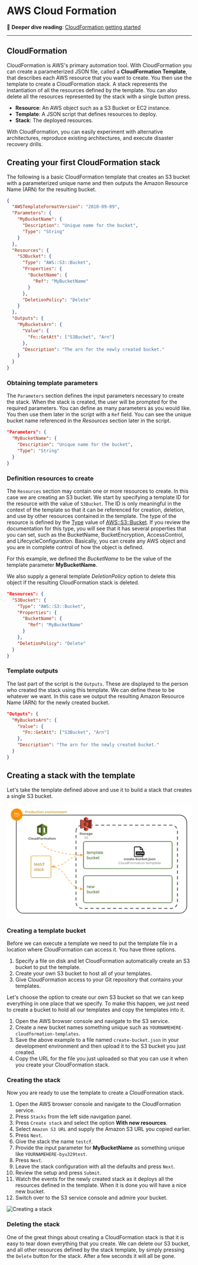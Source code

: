 # AWS Cloud Formation

📖 **Deeper dive reading**: [CloudFormation getting started](https://docs.aws.amazon.com/AWSCloudFormation/latest/UserGuide/gettingstarted.templatebasics.html)

---

## CloudFormation

CloudFormation is AWS's primary automation tool. With CloudFormation you can create a parameterized JSON file, called a **CloudFormation Template**, that describes each AWS resource that you want to create. You then use the template to create a CloudFormation stack. A stack represents the instantiation of all the resources defined by the template. You can also delete all the resources represented by the stack with a single button press.

- **Resource**: An AWS object such as a S3 Bucket or EC2 instance.
- **Template**: A JSON script that defines resources to deploy.
- **Stack**: The deployed resources.

With CloudFormation, you can easily experiment with alternative architectures, reproduce existing architectures, and execute disaster recovery drills.

## Creating your first CloudFormation stack

The following is a basic CloudFormation template that creates an S3 bucket with a parameterized unique name and then outputs the Amazon Resource Name (ARN) for the resulting bucket.

```json
{
  "AWSTemplateFormatVersion": "2010-09-09",
  "Parameters": {
    "MyBucketName": {
      "Description": "Unique name for the bucket",
      "Type": "String"
    }
  },
  "Resources": {
    "S3Bucket": {
      "Type": "AWS::S3::Bucket",
      "Properties": {
        "BucketName": {
          "Ref": "MyBucketName"
        }
      },
      "DeletionPolicy": "Delete"
    }
  },
  "Outputs": {
    "MyBucketsArn": {
      "Value": {
        "Fn::GetAtt": ["S3Bucket", "Arn"]
      },
      "Description": "The arn for the newly created bucket."
    }
  }
}
```

### Obtaining template parameters

The `Parameters` section defines the input parameters necessary to create the stack. When the stack is created, the user will be prompted for the required parameters. You can define as many parameters as you would like. You then use them later in the script with a `Ref` field. You can see the unique bucket name referenced in the _Resources_ section later in the script.

```json
"Parameters": {
  "MyBucketName": {
    "Description": "Unique name for the bucket",
    "Type": "String"
  }
}
```

### Definition resources to create

The `Resources` section may contain one or more resources to create. In this case we are creating an S3 bucket. We start by specifying a template ID for the resource with the value of `S3Bucket`. The ID is only meaningful in the context of the template so that it can be referenced for creation, deletion, and use by other resources contained in the template. The type of the resource is defined by the [Type](https://docs.aws.amazon.com/AWSCloudFormation/latest/UserGuide/aws-template-resource-type-ref.html) value of [AWS::S3::Bucket](https://docs.aws.amazon.com/AWSCloudFormation/latest/UserGuide/aws-resource-s3-bucket.html). If you review the documentation for this type, you will see that it has several properties that you can set, such as the BucketName, BucketEncryption, AccessControl, and LifecycleConfiguration. Basically, you can create any AWS object and you are in complete control of how the object is defined.

For this example, we defined the _BucketName_ to be the value of the template parameter **MyBucketName**.

We also supply a general template _DeletionPolicy_ option to delete this object if the resulting CloudFormation stack is deleted.

```json
"Resources": {
  "S3Bucket": {
    "Type": "AWS::S3::Bucket",
    "Properties": {
      "BucketName": {
        "Ref": "MyBucketName"
      }
    },
    "DeletionPolicy": "Delete"
  }
}
```

### Template outputs

The last part of the script is the `Outputs`. These are displayed to the person who created the stack using this template. We can define these to be whatever we want. In this case we output the resulting Amazon Resource Name (ARN) for the newly created bucket.

```json
"Outputs": {
  "MyBucketsArn": {
    "Value": {
      "Fn::GetAtt": ["S3Bucket", "Arn"]
    },
    "Description": "The arn for the newly created bucket."
  }
}
```

## Creating a stack with the template

Let's take the template defined above and use it to build a stack that creates a single S3 bucket.

![CloudFormation flow](cloudFormationFlow.png)

### Creating a template bucket

Before we can execute a template we need to put the template file in a location where CloudFormation can access it. You have three options.

1. Specify a file on disk and let CloudFormation automatically create an S3 bucket to put the template.
1. Create your own S3 bucket to host all of your templates.
1. Give CloudFormation access to your Git repository that contains your templates.

Let's choose the option to create our own S3 bucket so that we can keep everything in one place that we specify. To make this happen, we just need to create a bucket to hold all our templates and copy the templates into it.

1. Open the AWS browser console and navigate to the S3 service.
1. Create a new bucket names something unique such as `YOURNAMEHERE-cloudformation-templates`.
1. Save the above example to a file named `create-bucket.json` in your development environment and then upload it to the S3 bucket you just created.
1. Copy the URL for the file you just uploaded so that you can use it when you create your CloudFormation stack.

### Creating the stack

Now you are ready to use the template to create a CloudFormation stack.

1. Open the AWS browser console and navigate to the CloudFormation service.
1. Press `Stacks` from the left side navigation panel.
1. Press `Create stack` and select the option **With new resources**.
1. Select `Amazon S3 URL` and supply the Amazon S3 URL you copied earlier.
1. Press `Next`.
1. Give the stack the name `testcf`.
1. Provide the input parameter for **MyBucketName** as something unique like `YOURNAMEHERE-byu329test`.
1. Press `Next`.
1. Leave the stack configuration with all the defaults and press `Next`.
1. Review the setup and press `Submit`.
1. Watch the events for the newly created stack as it deploys all the resources defined in the template. When it is done you will have a nice new bucket.
1. Switch over to the S3 service console and admire your bucket.

![Creating a stack](creatingAStack.gif)

### Deleting the stack

One of the great things about creating a CloudFormation stack is that it is easy to tear down everything that you create. We can delete our S3 bucket, and all other resources defined by the stack template, by simply pressing the `Delete` button for the stack. After a few seconds it will all be gone.
